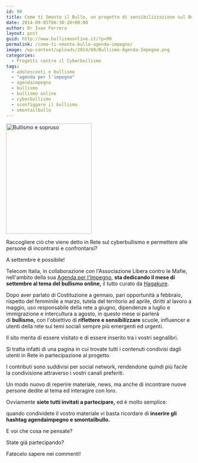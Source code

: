 ```yaml
---
id: 90
title: Come ti Smonto il Bullo, un progetto di sensibilizzazione sul Bullismo
date: 2014-09-05T06:30:20+00:00
author: Dr Ivan Ferrero
layout: post
guid: http://www.bullismoonline.it/?p=90
permalink: /come-ti-smonto-bullo-agenda-impegno/
image: /wp-content/uploads/2014/09/Bullismo-Agenda-Impegno.png
categories:
  - Progetti contro il Cyberbullismo
tags:
  - adolescenti e bullismo
  - "agenda per l'impegno"
  - agendaimpegno
  - bullismo
  - bullismo online
  - cyberbullismo
  - sconfiggere il bullismo
  - smontailbullo
---
```

<a href="http://www.bullismoonline.it/wp-content/uploads/2014/09/Bullismo-e-sopruso.png"><img class="alignleft wp-image-95 size-medium" src="http://www.bullismoonline.it/wp-content/uploads/2014/09/Bullismo-e-sopruso-232x300.png" alt="Bullismo e sopruso" width="232" height="300" /></a>

Raccogliere ciò che viene detto in Rete sul cyberbullismo e permettere alle persone di incontrarsi e confrontarsi?

A settembre è possibile!

Telecom Italia, in collaborazione con l'Associazione Libera contro le Mafie, nell'ambito della sua <a title="Agenda per l'Impegno" href="http://www.telecomitalia.com/tit/it/agendaimpegno.html" rel="nofollow">Agenda per l'Impegno</a>, <strong>sta dedicando il mese di settembre al tema del bullismo online,</strong> il tutto curato da <a title="Hagakure" href="http://hagakure.it/" rel="nofollow">Hagakure</a>.

Dopo aver parlato di Costituzione a gennaio, pari opportunità a febbraio, rispetto del femminile a marzo, tutela del territorio ad aprile, diritti al lavoro a maggio, uso responsabile della rete a giugno, dipendenze a luglio e immigrazione e intercultura a agosto, in questo mese si parlerà di <b>bullismo,</b> con l'obiettivo di <strong>riflettere e sensibilizzare</strong> scuole, influencer e utenti della rete sui temi sociali sempre più emergenti ed urgenti.

Il sito merita di essere visitato e di essere inserito tra i vostri segnalibri.

Si tratta infatti di una pagina in cui trovate tutti i contenuti condivisi dagli utenti in Rete in partecipazione al progetto.

I contributi sono suddivisi per social network, rendendone quindi più facile la condivisione attraverso i vostri canali preferiti.

Un modo nuovo di reperire materiale, news, ma anche di incontrare nuove persone dedite al tema ed interagire con loro.

Ovviamente <strong>siete tutti invitati a partecipare,</strong> ed è molto semplice:

quando condividete il vostro materiale vi basta ricordare di <strong>inserire gli hashtag agendaimpegno e smontailbullo.</strong>

E voi che cosa ne pensate?

State già partecipando?

Fatecelo sapere nei commenti!
